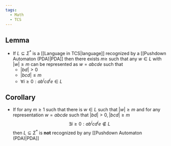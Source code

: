 ```yaml
---
tags:
  - Math
  - TCS
---
```

## Lemma
- If $L\subseteq \Sigma^*$ is a [[Language in TCS|language]] recognized by a [[Pushdown Automaton (PDA)|PDA]] then there exists $m\geq$ such that any $w\in L$ with $|w|\geq m$ can be represented as $w=abcde$ such that
	- $|bd| >0$
	- $|bcd| \leq m$
	- $\forall i \geq0:ab^icd^ie\in L$
## Corollary
- If for any $m\geq 1$ such that there is $w\in L$ such that $|w|\geq m$ and for any representation $w=abcde$ such that $|bd| > 0, |bcd|\geq m$
$$\exists i\geq 0:ab^icd^ie\not\in L$$
then $L\subseteq\Sigma^*$ is __not__ recognized by any [[Pushdown Automaton (PDA)|PDA]] 